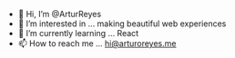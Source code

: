 - 👋 Hi, I’m @ArturReyes
- 👀 I’m interested in ... making beautiful web experiences
- 🌱 I’m currently learning ... React
- 📫 How to reach me ...  hi@arturoreyes.me

<!---
rs-arturo/rs-arturo is a ✨ special ✨ repository because its `README.md` (this file) appears on your GitHub profile.
You can click the Preview link to take a look at your changes.
--->
